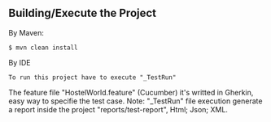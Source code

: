 ## Building/Execute the Project

By Maven:
```terminal
$ mvn clean install
```
By IDE
```Eclipse & IntelliJ
To run this project have to execute "_TestRun"
```
The feature file "HostelWorld.feature" (Cucumber) it's writted in Gherkin, easy way to specifie the test case. 
Note: "_TestRun" file execution generate a report inside the project "reports/test-report", Html; Json; XML.
